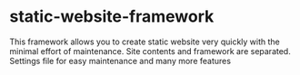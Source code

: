 static-website-framework
========================

This framework allows you to create static website very quickly with the minimal effort of maintenance. Site contents and framework are separated. Settings file for easy maintenance and many more features
